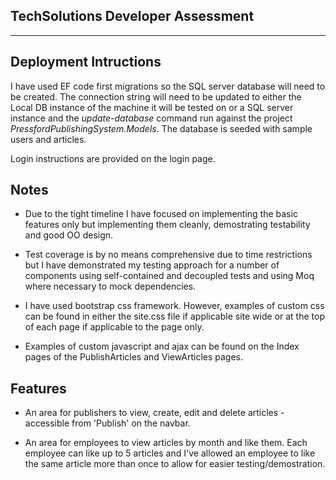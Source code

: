 TechSolutions Developer Assessment
----------------------------------
----------------------------------

Deployment Intructions
----------------------

I have used EF code first migrations so the SQL server database will need to be created. The connection string will need to be updated to either the Local DB instance of the machine it will be tested on or a SQL server instance and the *update-database* command run against the project *PressfordPublishingSystem.Models*. The database is seeded with sample users and articles.

Login instructions are provided on the login page.


Notes
-----

* Due to the tight timeline I have focused on implementing the basic features only but implementing them cleanly, demostrating testability and good OO design.

* Test coverage is by no means comprehensive due to time restrictions but I have demonstrated my testing approach for a number of components using self-contained and decoupled tests and using Moq where necessary to mock dependencies.

* I have used bootstrap css framework. However, examples of custom css can be found in either the site.css file if applicable site wide or at the top of each page if applicable to the page only.

* Examples of custom javascript and ajax can be found on the Index pages of the PublishArticles and ViewArticles pages.


Features
--------

* An area for publishers to view, create, edit and delete articles - accessible from 'Publish' on the navbar.

* An area for employees to view articles by month and like them. Each employee can like up to 5 articles and I've allowed an employee to like the same article more than once to allow for easier testing/demostration.